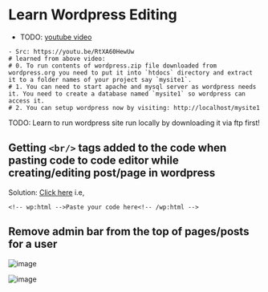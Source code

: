 # Learn Wordpress Editing

- TODO: [youtube video](https://youtu.be/e_-fl5GuZc8)

```
- Src: https://youtu.be/RtXA60HewUw
# learned from above video:
# 0. To run contents of wordpress.zip file downloaded from wordpress.org you need to put it into `htdocs` directory and extract it to a folder names of your project say `mysite1`.
# 1. You can need to start apache and mysql server as wordpress needs it. You need to create a database named `mysite1` so wordpress can access it.
# 2. You can setup wordpress now by visiting: http://localhost/mysite1
```

TODO: Learn to run wordpress site run locally by downloading it via ftp first!

## Getting `<br/>` tags added to the code when pasting code to code editor while creating/editing post/page in wordpress

Solution: [Click here](https://github.com/WordPress/gutenberg/issues/9056#issuecomment-451577523) i.e,

```text
<!-- wp:html -->Paste your code here<!-- /wp:html -->
```

## Remove admin bar from the top of pages/posts for a user

![image](https://user-images.githubusercontent.com/31458531/235245232-2573f76f-9b05-47c5-8b3c-5b45ef0880a1.png)

![image](https://user-images.githubusercontent.com/31458531/235245166-39c23832-eb18-4cca-a4e4-e323fce7204f.png)
